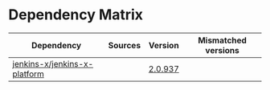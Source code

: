 # Dependency Matrix

Dependency | Sources | Version | Mismatched versions
---------- | ------- | ------- | -------------------
[jenkins-x/jenkins-x-platform](https://github.com/jenkins-x/jenkins-x-platform) |  | [2.0.937](https://github.com/jenkins-x/jenkins-x-platform/releases/tag/v2.0.937) | 
